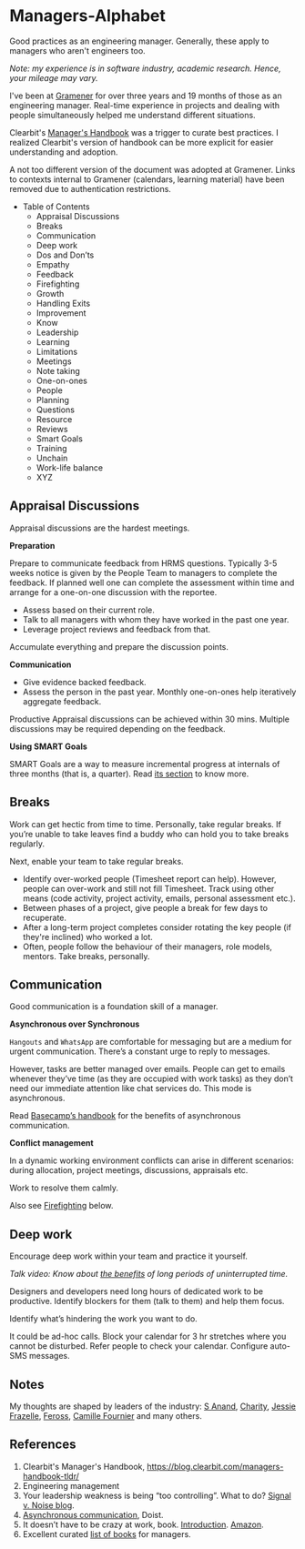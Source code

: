 # Managers-Alphabet
Good practices as an engineering manager. Generally, these apply to managers who aren't engineers too.

*Note: my experience is in software industry, academic research. Hence, your mileage may vary.*

I've been at [Gramener](https://gramener.com) for over three years and 19 months of those as an engineering manager. Real-time experience in projects and dealing with people simultaneously helped me understand different situations.

Clearbit's [Manager's Handbook](https://blog.clearbit.com/managers-handbook-tldr/) was a trigger to curate best practices. I realized Clearbit's version of handbook can be more explicit for easier understanding and adoption.

A not too different version of the document was adopted at Gramener. Links to contexts internal to Gramener (calendars, learning material) have been removed due to authentication restrictions.

- Table of Contents
  - Appraisal Discussions
  - Breaks
  - Communication
  - Deep work
  - Dos and Don’ts
  - Empathy
  - Feedback
  - Firefighting
  - Growth
  - Handling Exits
  - Improvement
  - Know
  - Leadership
  - Learning
  - Limitations
  - Meetings
  - Note taking
  - One-on-ones
  - People
  - Planning
  - Questions
  - Resource
  - Reviews
  - Smart Goals
  - Training
  - Unchain
  - Work-life balance
  - XYZ
  
## Appraisal Discussions

Appraisal discussions are the hardest meetings.

**Preparation**

Prepare to communicate feedback from HRMS questions. Typically 3-5 weeks notice is given by the People Team to managers to complete the feedback. If planned well one can complete the assessment within time and arrange for a one-on-one discussion with the reportee.

- Assess based on their current role.
- Talk to all managers with whom they have worked in the past one year.
- Leverage project reviews and feedback from that.

Accumulate everything and prepare the discussion points.

**Communication**

- Give evidence backed feedback.
- Assess the person in the past year. Monthly one-on-ones help iteratively aggregate feedback.

Productive Appraisal discussions can be achieved within 30 mins. Multiple discussions may be required depending on the feedback.

**Using SMART Goals**

SMART Goals are a way to measure incremental progress at internals of three months (that is, a quarter). Read [its section](#Smart-Goals) to know more.

## Breaks

Work can get hectic from time to time. Personally, take regular breaks. If you’re unable to take leaves find a buddy who can hold you to take breaks regularly. 

Next, enable your team to take regular breaks.

- Identify over-worked people (Timesheet report can help). However, people can over-work and still not fill Timesheet. Track using other means (code activity, project activity, emails, personal assessment etc.).
- Between phases of a project, give people a break for few days to recuperate.
- After a long-term project completes consider rotating the key people (if they're inclined) who worked a lot.
- Often, people follow the behaviour of their managers, role models, mentors. Take breaks, personally.

## Communication

Good communication is a foundation skill of a manager.

**Asynchronous over Synchronous**

`Hangouts` and `WhatsApp` are comfortable for messaging but are a medium for urgent communication. There’s a constant urge to reply to messages.

However, tasks are better managed over emails. People can get to emails whenever they’ve time (as they are occupied with work tasks) as they don’t need our immediate attention like chat services do. This mode is asynchronous.

Read [Basecamp’s handbook](https://github.com/basecamp/handbook/blob/master/how-we-work.md#asynchronously) for the benefits of asynchronous communication.

**Conflict management**

In a dynamic working environment conflicts can arise in different scenarios: during allocation, project meetings, discussions, appraisals etc.

Work to resolve them calmly.

Also see [Firefighting](#Firefighting) below.

## Deep work

Encourage deep work within your team and practice it yourself.

*Talk video: Know about* [*the benefits*](https://www.youtube.com/watch?v=0UmUgaJwEr0) *of long periods of uninterrupted time.*

Designers and developers need long hours of dedicated work to be productive. Identify blockers for them (talk to them) and help them focus.

Identify what’s hindering the work you want to do.

It could be ad-hoc calls. Block your calendar for 3 hr stretches where you cannot be disturbed. Refer people to check your calendar. Configure auto-SMS messages.

Notes
------
My thoughts are shaped by leaders of the industry: [S Anand](https://twitter.com/sanand0/), [Charity](https://twitter.com/mipsytipsy/), [Jessie Frazelle](https://twitter.com/jessfraz), [Feross](https://twitter.com/feross/), [Camille Fournier](https://twitter.com/skamille/) and many others.

References
-----------
1. Clearbit's Manager's Handbook, https://blog.clearbit.com/managers-handbook-tldr/
2. Engineering management
3. Your leadership weakness is being “too controlling”.  What to do? [Signal v. Noise blog](https://m.signalvnoise.com/your-leadership-weakness-is-being-too-controlling-what-to-do/).
4. [Asynchronous communication](https://doist.com/blog/asynchronous-communication/), Doist.
5. It doesn’t have to be crazy at work, book. [Introduction](https://m.signalvnoise.com/our-new-book-it-doesnt-have-to-be-crazy-at-work-is-out/). [Amazon](https://www.amazon.in/Doesnt-Have-Be-Crazy-Work/dp/0008323445/).
6. Excellent curated [list of books](https://github.com/jesselpalmer/the-engineering-managers-booklist) for managers.
